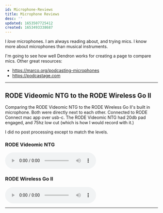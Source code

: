 ```yaml
---
id: Microphone-Reviews
title: Microphone Reviews
desc: ''
updated: 1653507725412
created: 1653493338687
---
```


I _love_ microphones. I am always reading about, and trying mics. I know more about microphones than musical instruments. 

I'm going to see how well Dendron works for creating a page to compare mics. 
Other great resources:
- https://marco.org/podcasting-microphones
- https://podcastage.com

---

## RODE Videomic NTG to the RODE Wireless Go II
Comparing the RODE Videomic NTG to the RODE Wireless Go II's built in microphone.
Both were directly next to each other. 
Connected to RODE Connect mac app over usb-c.
The RODE Videomic NTG had 20db pad engaged, and 75hz low cut (which is how I would record with it.)

I did no post processing except to match the levels.


### RODE Videomic NTG </br>
<audio src="/assets/recordings/voice_test_RODE_Videomic_NTG.m4a" controls ></audio>


### RODE Wireless Go II </br>
<audio src="/assets/recordings/voice_test_Rode_Wireless_Go_II.m4a" controls ></audio>

---

